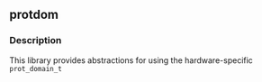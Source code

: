 ## protdom

### Description

This library provides abstractions for using the hardware-specific `prot_domain_t`